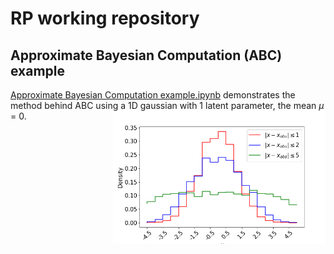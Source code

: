 # RP working repository

## Approximate Bayesian Computation (ABC) example
[Approximate Bayesian Computation example.ipynb](ABC_example/Approximate%20Bayesian%20Computation%20example.ipynb) demonstrates the method behind ABC using a 1D gaussian with 1 latent parameter, the mean $\mu$ = 0.
<img  src="ABC_example/ABC_ex.png" width="340" align="right" />
